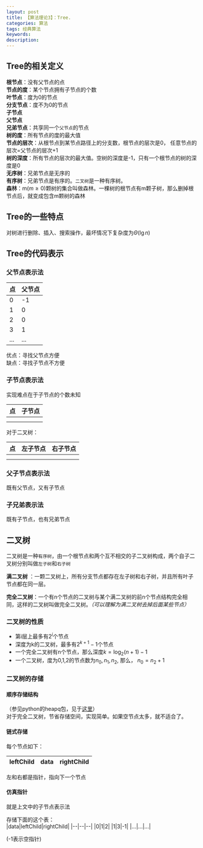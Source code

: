 ```yaml
---
layout: post
title: 【算法理论3】：Tree.
categories: 算法
tags: 经典算法
keywords:
description:
---
```






## Tree的相关定义
**根节点**：没有父节点的点  
**节点的度**：某个节点拥有子节点的个数  
**叶节点**：度为0的节点  
**分支节点**：度不为0的节点  
**子节点**  
**父节点**  
**兄弟节点**：共享同一个`父节点`的节点  
**树的度**：所有节点的度的最大值  
**节点的层次**：从根节点到某节点路径上的分支数，根节点的层次是0， 任意节点的层次=父节点的层次+1  
**树的深度**：所有节点的层次的最大值。空树的深度是-1，只有一个根节点的树的深度是0  
**无序树**：兄弟节点是无序的  
**有序树**：兄弟节点是有序的。`二叉树`是一种有序树。  
**森林**：m($m\geq 0$)颗树的集合叫做森林。一棵树的根节点有m颗子树，那么删掉根节点后，就变成包含m颗树的森林


## Tree的一些特点


对树进行删除、插入、搜索操作，最坏情况下复杂度为$\Theta(\lg n)$

## Tree的代码表示

### 父节点表示法

|点|父节点|
|--|--|
|0|-1|
|1|0|
|2|0|
|3|1|
|...|...|

优点：寻找父节点方便  
缺点：寻找子节点不方便  

### 子节点表示法

实现难点在于子节点的个数未知

|点|子节点|
|--|--|
|||
|||


对于二叉树：

|点|左子节点|右子节点|
|--|--|--|
||||
|||


### 父子节点表示法

既有父节点，又有子节点

### 子兄弟表示法
既有子节点，也有兄弟节点

## 二叉树

二叉树是一种`有序树`，由一个根节点和两个互不相交的子二叉树构成，两个自子二叉树分别叫做`左子树`和`右子树`  

**满二叉树** ：一颗二叉树上，所有分支节点都存在左子树和右子树，并且所有叶子节点都在同一层。  

**完全二叉树**：一个有n个节点的二叉树与某个满二叉树的前n个节点结构完全相同，这样的二叉树叫做完全二叉树。*（可以理解为满二叉树去掉后面某些节点）*  

### 二叉树的性质


- 第i层上最多有$2^i$个节点  
- 深度为k的二叉树，最多有$2^{k+1}-1$个节点  
- 一个完全二叉树有n个节点，那么深度$k=\log_2(n+1)-1$  
- 一个二叉树，度为0,1,2的节点数为$n_0,n_1,n_2$, 那么， $n_0=n_2+1$

### 二叉树的存储

#### 顺序存储结构
（参见python的heapq包，见于[这里](http://www.guofei.site/2017/09/11/heapq.html)）  
对于完全二叉树，节省存储空间，实现简单。如果空节点太多，就不适合了。  

#### 链式存储

每个节点如下：

|leftChild|data|rightChild|
|--|--|--|

左和右都是指针，指向下一个节点

#### 仿真指针

就是上文中的子节点表示法  

存储下面的这个表：  
|data|leftChild|rightChild|
|--|--|--|
|0|1|2|
|1|3|-1|
|...|...|...|

(-1表示空指针)
